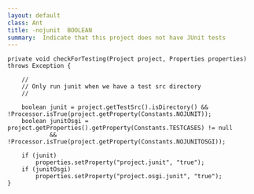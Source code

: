 ```yaml
---
layout: default
class: Ant
title: -nojunit  BOOLEAN
summary:  Indicate that this project does not have JUnit tests
---
```


	private void checkForTesting(Project project, Properties properties) throws Exception {

		//
		// Only run junit when we have a test src directory
		//

		boolean junit = project.getTestSrc().isDirectory() && !Processor.isTrue(project.getProperty(Constants.NOJUNIT));
		boolean junitOsgi = project.getProperties().getProperty(Constants.TESTCASES) != null
				&& !Processor.isTrue(project.getProperty(Constants.NOJUNITOSGI));

		if (junit)
			properties.setProperty("project.junit", "true");
		if (junitOsgi)
			properties.setProperty("project.osgi.junit", "true");
	}
